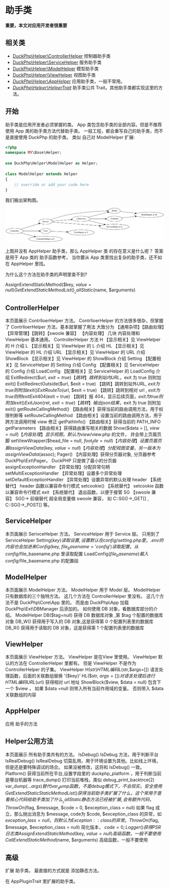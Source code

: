 # 助手类
**重要，本文对应用开发者很重要**
## 相关类
- [DuckPhp\Helper\ControllerHelper](ref/Helper-ControllerHelper.md) 控制器助手类
- [DuckPhp\Helper\ServiceHelper](ref/Helper-ServiceHelper.md) 服务助手类
- [DuckPhp\Helper\ModelHelper](ref/Helper-ModelHelper.md) 模型助手类
- [DuckPhp\Helper\ViewHelper](ref/Helper-ViewHelper.md) 视图助手类
- *[DuckPhp\Helper\AppHelper](ref/Helper-AppHelper.md)* 应用助手类，一般不常用。
- *[DuckPhp\Helper\HelperTrait](ref/Helper-HelperTrait.md)*  助手类公共 Trait。其他助手类都实现这里的方法。

## 开始
助手类是应用开发者必须掌握的类。
App 类包含助手类的全部内容。但是不推荐使用 App 类的助手类方法代替助手类。
一般工程，都会重写自己的助手类，而不是直接使用 DuckPhp 的助手类。
类似 自己对 ModelHelper 扩展:

```php
<?php
namespace MY\Base\Helper;

use DuckPhp\Helper\ModelHelper as Helper;

class ModelHelper extends Helper
{
    // override or add your code here
}

```

我们搬出架构图。

![arch_full.gv.svg](arch_full.gv.svg)

上图并没有 AppHelper 助手类，那么 AppHelper 类 的存在意义是什么呢？ 答案是用于 App 类的 助手函数参考， 当你要从 App 类里找出复杂的助手类，还不如在 AppHelper 里找。

为什么这个方法在助手类的声明里查不到?

AssignExtendStaticMethod($key, $value = null)
GetExtendStaticMethodList()
__callStatic($name, $arguments)

## ControllerHelper

本页面展示 ContrlloerHelper 方法。 ContrlloerHelper 的方法很多很杂，但掌握了 ContrlloerHelper 方法，基本就掌握了用法 大致分为 【通用杂项】【路由处理】【异常管理】【跳转】【swoole 兼容】 【内容处理】 几块 内容处理和 ViewHelper 基本通用。 ControllerHelper 方法
H
【显示相关】见 ViewHelper 的 H 介绍
L
【显示相关】见 ViewHelper 的 L 介绍
HL
【显示相关】见 ViewHelper 的 HL 介绍
URL
【显示相关】见 ViewHelper 的 URL 介绍
ShowBlock
【显示相关】见 ViewHelper 的 ShowBlock 介绍
Setting
【配置相关】见 ServiceHelper 的 Setting 介绍
Config
【配置相关】见 ServiceHelper 的 Config 介绍
LoadConfig
【配置相关】见 ServiceHelper 的 LoadConfig 介绍
ExitRedirect($url, $exit = true)
【跳转】跳转到站内URL ，$exit 为 true 则附加 exit()
ExitRedirectOutside($url, $exit = true)
【跳转】跳转到站外URL, $exit 为 true 则附加 exit()
ExitRouteTo($url, $exit = true)
【跳转】跳转到相对 url , $exit 为 true 则附 exit
Exit404($exit = true)
【跳转】报 404，显示后续页面，$exit 为 true 则附加 exit()
ExitJson($ret, $exit = true)
【跳转】输出 json 结果，$exit 为 true 则附加 exit()
getRouteCallingMethod()
【路由相关】获得当前的路由调用方法，用于权限判断等
setRouteCallingMethod
【路由相关】设置当前的路由调用方法，用于跨方法调用时候 view 修正
getPathInfo()
【路由相关】获得当前的 PATH_INFO
getParameters
【路由相关】获得路由重写相关的数据
Show($data = [], $view = null)
【内容处理】显示视图， 默认为 view/$view.php 的文件， 并会带上页眉页脚
setViewWrapper($head_file = null, $foot_file = null)
【内容处理】设置页眉页脚
assignViewData($key, $value = null)
【内容处理】分配视图变量，另一版本为 assignViewData($assoc);
Pager()
【内容处理】获得分页器对象, 分页器参考 DuckPhp\Ext\Pager。 DuckPHP 只是做了最小的分页器
assignExceptionHandler
【异常处理】分配异常句柄
setMultiExceptionHandler
【异常处理】设置多个异常处理
setDefaultExceptionHandler
【异常处理】设置异常的默认处理
header
【系统替代】 header 函数以兼容命令行模式
setcookie()
【系统替代】 setcookie 函数以兼容命令行模式
exit
【系统替代】 退出函数，以便于接管
SG
【swoole 兼容】 SG()-> 前缀替代 超全局变量做 swoole 兼容， 如 C::SG()->_GET[] , C::SG()->_POST[] 等。

## ServiceHelper

本页面展示 SerivceHelper 方法。 ServiceHelper 用于 Service 层。 只用到了 ServiceHelper
Setting($key)
读取设置,设置默认在 config/setting.php 里， .env 的内容也会加进来
Config($key, $file_basename = 'config')
读取配置，从 config/$file_basename.php 里读取配置
LoadConfig($file_basename)
载入 config/$file_basename.php 的配置段

## ModelHelper

本页面展示 ModelHelper 方法。
ModelHelper 用于 Model 层。 
ModelHelper 只有数据库的三个独特方法。
这几个方法在 ControllerHelper 里没有。
这几个方法不是 DuckPhp\Core\App 里的。
而是由 DuckPhp\App 加载 DuckPhp\Ext\DBManager 后添加的。
如何使用 DB 对象，看数据库部分的介绍。
ModelHelper
DB($tag=null)
获得 DB 数据库对象 ,第 $tag 个配置的数据库对象
DB_W()
获得用于写入的 DB 对象,这是获得第 0 个配置列表里的数据库
DB_R()
获得用于读取的 DB 对象，这是获得第 1 个配置列表里的数据库

## ViewHelper

本页面展示 ViewHelper 方法。 ViewHelper 是在View 里使用。 ViewHelper 默认的方法在 ControllerHelper 里都有。 但是 ViewHelper 不是作为 ControllerHelper 的子集。 ViewHelper
H($str)
HTML 编码
L($str,$args=[])
语言处理函数，后面的关联数组替换 '{$key}'
HL($str, $args=[])
对语言处理后进行 HTML 编码
URL($url)
获得相对 url 地址
ShowBlock($view, $data = null)
包含下一个 $view ， 如果 $data =null 则带入所有当前作用域的变量。 否则带入 $data 关联数组的内容

## AppHelper

应用 助手的方法

## Helper公用方法

本页面展示 所有助手类共有的方法。
IsDebug()
IsDebug 方法，用于判断平台
IsRealDebug()
IsRealDebug 切莫乱用。用于环境设置为其他。比如线上环境，但是还是要特殊调试的场合。 如果没被修改，这将和 IsDebug() 一致。
Platform()
获得当前所在平台,设置字段里的 duckphp_platform ，用于判断当前是哪台机器等
trace_dump()
打印当前堆栈，类似 debug_print_backtrce(2)
var_dump(...$args)
替代 var_dump 函数，不是debug 模式下，不会现实，安全使用
GetExtendStaticStaticMethodList()
获得当前助手类扩展了什么，这个常用于查看核心代码给助手类加了什么
__callStatic
静态方法已经被扩展, 会有额外代码，
ThrowOn($flag, $message, $code = 0, $exception_class = null)
如果 flag 成立，那么抛出消息为 $message, code为 $code, $exception_class 的异常，如 $exception_class =null ，则默认为 Exception::class 的异常。 ThrowOn($flag, $message, $exception_class = null) 简化版本， $code=0;
Logger()
获得 PSR 日志类
AssignExtendStaticMethod($key, $value = null)
高级函数，一般不要使用
CallExtendStaticMethod($name, $arguments)
高级函数，一般不要使用


## 高级
扩展 助手类。 最直接的方式就是  添加静态方法。

在 AppPluginTrait 里扩展的助手类。